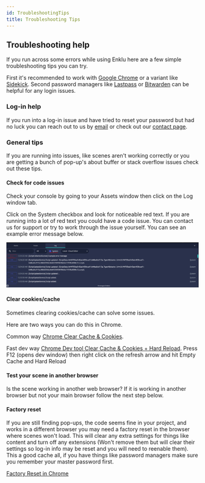 ```yaml
---
id: TroubleshootingTips
title: Troubleshooting Tips
---
```


## Troubleshooting help

If you run across some errors while using Enklu here are a few simple troubleshooting tips you can try. 

First it's recommended to work with [Google Chrome](https://www.google.com/chrome/) or a variant like [Sidekick](https://www.meetsidekick.com/). 
Second password managers like [Lastpass](https://www.lastpass.com/) or [Bitwarden](https://bitwarden.com/ ) can be helpful for any login issues. 

### Log-in help

If you run into a log-in issue and have tried to reset your password but had no luck you can reach out to us by [email](contact@enklu.com) or check out our [contact page](https://docs.enklu.com/contact).


### General tips

If you are running into issues, like scenes aren't working correctly or you are getting a bunch of pop-up's about buffer or stack overflow issues check out these tips.

#### Check for code issues

Check your console by going to your Assets window then click on the Log window tab.

Click on the System checkbox and look for noticeable red text. If you are running into a lot of red text you could have a code issue. You can contact us for support or try to work through the issue yourself. You can see an example error message below.

![Example of a debug message on the console window](img/product/consoleCheck.png)


#### Clear cookies/cache

Sometimes clearing cookies/cache can solve some issues. 

Here are two ways you can do this in Chrome.

Common way
[Chrome Clear Cache & Cookies](https://support.google.com/accounts/answer/32050). 

Fast dev way
[Chrome Dev tool Clear Cache & Cookies + Hard Reload](https://developers.google.com/web/updates/2015/05/hard-reload).
Press F12 (opens dev window) then right click on the refresh arrow and hit Empty Cache and Hard Reload 


#### Test your scene in another browser

Is the scene working in another web browser? If it is working in another browser but not your main browser follow the next step below.

#### Factory reset 

If you are still finding pop-ups, the code seems fine in your project, and works in a different browser you may need a factory reset in the browser where scenes won't load. This will clear any extra settings for things like content and turn off any extensions (Won't remove them but will clear their settings so log-in info may be reset and you will need to reenable them). This a good cache all, if you have things like password managers make sure you remember your master password first.

[Factory Reset in Chrome](https://support.google.com/chrome/answer/3296214?hl=en)